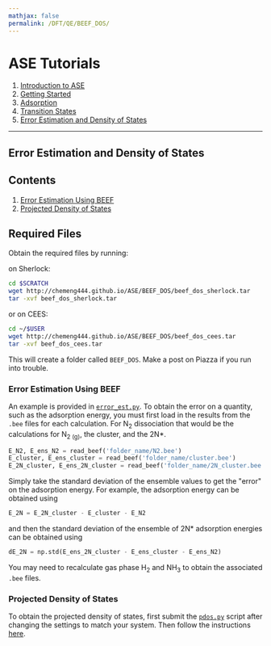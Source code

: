 ```yaml
---
mathjax: false
permalink: /DFT/QE/BEEF_DOS/
---
```


# ASE Tutorials
1. [Introduction to ASE](../)
2. [Getting Started](../Getting_Started/)
3. [Adsorption](../Adsorption/)
4. [Transition States](../Transition_States/)
5. [Error Estimation and Density of States](../BEEF_DOS/)

____

## Error Estimation and Density of States ##

## Contents
1. [Error Estimation Using BEEF](#BEEF)
2. [Projected Density of States](#DOS)

## Required Files ###

Obtain the required files by running:

on Sherlock:

```bash
cd $SCRATCH
wget http://chemeng444.github.io/ASE/BEEF_DOS/beef_dos_sherlock.tar
tar -xvf beef_dos_sherlock.tar
```

or on CEES:

```bash
cd ~/$USER
wget http://chemeng444.github.io/ASE/BEEF_DOS/beef_dos_cees.tar
tar -xvf beef_dos_cees.tar
```

This will create a folder called `BEEF_DOS`. Make a post on Piazza if you run into trouble.


<a name='BEEF'></a>

### Error Estimation Using BEEF ###

An example is provided in [`error_est.py`](error_est.py). To obtain the error on a quantity, such as the adsorption energy, you must first load in the results from the `.bee` files for each calculation. For N<sub>2</sub> dissociation that would be the calculations for N<sub>2 (g)</sub>, the cluster, and the 2N\*.

```python
E_N2, E_ens_N2 = read_beef('folder_name/N2.bee')
E_cluster, E_ens_cluster = read_beef('folder_name/cluster.bee')
E_2N_cluster, E_ens_2N_cluster = read_beef('folder_name/2N_cluster.bee')
```

Simply take the standard deviation of the ensemble values to get the "error" on the adsorption energy. For example, the adsorption energy can be obtained using


```python
E_2N = E_2N_cluster - E_cluster - E_N2
```

and then the standard deviation of the ensemble of 2N\* adsorption energies can be obtained using

```python
dE_2N = np.std(E_ens_2N_cluster - E_ens_cluster - E_ens_N2)
```

You may need to recalculate gas phase H<sub>2</sub> and NH<sub>3</sub> to obtain the associated `.bee` files.


<a name='DOS'></a>

### Projected Density of States ###

To obtain the projected density of states, first submit the [`pdos.py`](pdos.py) script after changing the settings to match your system. Then follow the instructions [here](https://github.com/vossjo/ase-espresso/wiki/Density-of-States).
